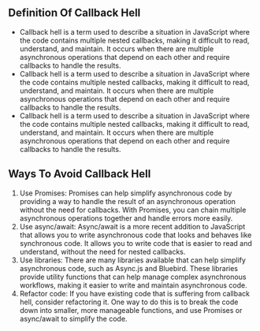 ## Definition Of Callback Hell

- Callback hell is a term used to describe a situation in JavaScript where the code contains multiple nested callbacks, making it difficult to read, understand, and maintain. It occurs when there are multiple asynchronous operations that depend on each other and require callbacks to handle the results.
- Callback hell is a term used to describe a situation in JavaScript where the code contains multiple nested callbacks, making it difficult to read, understand, and maintain. It occurs when there are multiple asynchronous operations that depend on each other and require callbacks to handle the results.
- Callback hell is a term used to describe a situation in JavaScript where the code contains multiple nested callbacks, making it difficult to read, understand, and maintain. It occurs when there are multiple asynchronous operations that depend on each other and require callbacks to handle the results.

## Ways To Avoid Callback Hell

1. Use Promises: Promises can help simplify asynchronous code by providing a way to handle the result of an asynchronous operation without the need for callbacks. With Promises, you can chain multiple asynchronous operations together and handle errors more easily.
2. Use async/await: Async/await is a more recent addition to JavaScript that allows you to write asynchronous code that looks and behaves like synchronous code. It allows you to write code that is easier to read and understand, without the need for nested callbacks.
3. Use libraries: There are many libraries available that can help simplify asynchronous code, such as Async.js and Bluebird. These libraries provide utility functions that can help manage complex asynchronous workflows, making it easier to write and maintain asynchronous code.
4. Refactor code: If you have existing code that is suffering from callback hell, consider refactoring it. One way to do this is to break the code down into smaller, more manageable functions, and use Promises or async/await to simplify the code.
